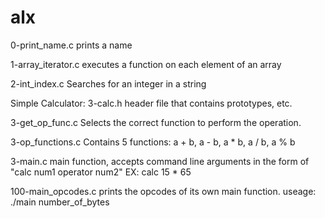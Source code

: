 # alx

0-print_name.c
	prints a name

1-array_iterator.c
	executes a function on each element of an array

2-int_index.c
	Searches for an integer in a string

Simple Calculator:
3-calc.h
	header file that contains prototypes, etc.

3-get_op_func.c
	Selects the correct function to perform the operation.

3-op_functions.c
	Contains 5 functions: a + b, a - b, a * b, a / b, a % b

3-main.c
	main function, accepts command line arguments in the form of "calc num1 operator num2" EX: calc 15 * 65


100-main_opcodes.c
	prints the opcodes of its own main function.
	useage: ./main number_of_bytes
